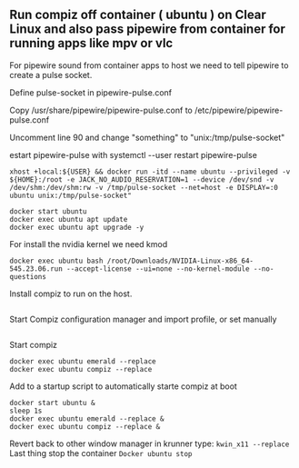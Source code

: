 ## Run compiz off container ( ubuntu ) on Clear Linux and also pass pipewire from container for running apps like mpv or vlc


For pipewire sound from container apps to host we need to tell pipewire to create a pulse socket.

Define pulse-socket in pipewire-pulse.conf 

Copy /usr/share/pipewire/pipewire-pulse.conf to /etc/pipewire/pipewire-pulse.conf 

Uncomment line 90 and change "something" to "unix:/tmp/pulse-socket" 

estart pipewire-pulse with systemctl --user restart pipewire-pulse
```
xhost +local:${USER} && docker run -itd --name ubuntu --privileged -v ${HOME}:/root -e JACK_NO_AUDIO_RESERVATION=1 --device /dev/snd -v /dev/shm:/dev/shm:rw -v /tmp/pulse-socket --net=host -e DISPLAY=:0 ubuntu unix:/tmp/pulse-socket" 
```
```
docker start ubuntu
docker exec ubuntu apt update
docker exec ubuntu apt upgrade -y
```
For install the nvidia kernel we need kmod
```docker exec ubuntu apt install kmod -y
docker exec ubuntu bash /root/Downloads/NVIDIA-Linux-x86_64-545.23.06.run --accept-license --ui=none --no-kernel-module --no-questions
```
Install compiz to run on the host.
``` docker exec ubuntu apt install compiz compizconfig-settings-manager compiz-plugins compiz-plugins-default compiz-plugins-extra compiz-plugins-main emerald emerald-themes -y
```
Start Compiz configuration manager and import profile, or set manually  
```docker exec ubuntu ccsm
```
Start compiz
```
docker exec ubuntu emerald --replace
docker exec ubuntu compiz --replace
```
Add to a startup script to automatically starte compiz at boot
```#!/bin/bash
docker start ubuntu &
sleep 1s
docker exec ubuntu emerald --replace &
docker exec ubuntu compiz --replace &
```

Revert back to other window manager
in krunner type: ```kwin_x11 --replace```
Last thing stop the container
```Docker ubuntu stop```
